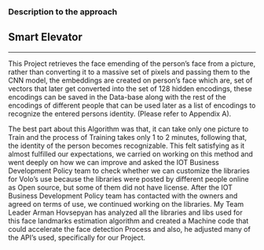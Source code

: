 ### Description to the approach
 
## Smart Elevator
------



This Project retrieves the face emending of the person’s face from a picture,
rather than converting it to a massive set of pixels and passing them to the CNN model,
the embeddings are created on person’s face which are, set of vectors that later
get converted into the set of 128 hidden encodings, these encodings can be saved
in the Data-base along with the rest of the encodings of different people that can
be used later as a list of encodings to recognize the entered persons identity.
(Please refer to Appendix A). 

The best part about this Algorithm was that, it can
take only one picture to Train and the process of Training takes only 1 to 2
minutes, following that, the identity of the person becomes recognizable. This felt
satisfying as it almost fulfilled our expectations, we carried on working on this
method and went deeply on how we can improve and asked the IOT Business
Development Policy team to check whether we can customize the libraries for
Volo’s use because the libraries were posted by different people online as Open
source, but some of them did not have license. After the IOT Business
Development Policy team has contacted with the owners and agreed on terms of
use, we continued working on the libraries. My Team Leader Arman Hovsepyan
has analyzed all the libraries and libs used for this face landmarks estimation
algorithm and created a Machine code that could accelerate the face detection
Process and also, he adjusted many of the API’s used, specifically for our Project.
